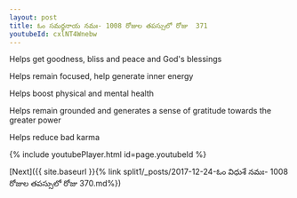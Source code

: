 ```yaml
---
layout: post
title: ఓం సమర్థనాయ నమః- 1008 రోజుల తపస్సులో రోజు  371
youtubeId: cxlNT4Wnebw
---
```

 
 
Helps get goodness, bliss and peace and God's blessings
 
Helps remain focused, help generate inner energy 
 
Helps boost physical and mental health 
 
Helps remain grounded and generates a sense of gratitude towards the greater power 
 
Helps reduce bad karma
 
 
 
 


{% include youtubePlayer.html id=page.youtubeId %}
 
[Next]({{ site.baseurl }}{% link  split1/_posts/2017-12-24-ఓం విధుశే నమః- 1008 రోజుల తపస్సులో రోజు  370.md%})
 
